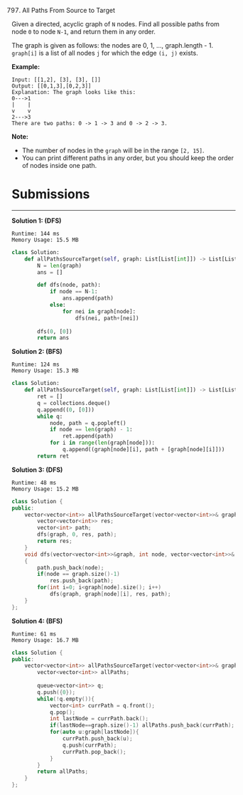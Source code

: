 797. All Paths From Source to Target

Given a directed, acyclic graph of `N` nodes.  Find all possible paths from node `0` to node `N-1`, and return them in any order.

The graph is given as follows:  the nodes are 0, 1, ..., graph.length - 1.  `graph[i]` is a list of all nodes `j` for which the edge `(i, j)` exists.

**Example:**
```
Input: [[1,2], [3], [3], []] 
Output: [[0,1,3],[0,2,3]] 
Explanation: The graph looks like this:
0--->1
|    |
v    v
2--->3
There are two paths: 0 -> 1 -> 3 and 0 -> 2 -> 3.
```

**Note:**

* The number of nodes in the `graph` will be in the range `[2, 15]`.
* You can print different paths in any order, but you should keep the order of nodes inside one path.

# Submissions
---
**Solution 1: (DFS)**
```
Runtime: 144 ms
Memory Usage: 15.5 MB
```
```python
class Solution:
    def allPathsSourceTarget(self, graph: List[List[int]]) -> List[List[int]]:
        N = len(graph)
        ans = []

        def dfs(node, path):
            if node == N-1:
                ans.append(path)
            else:
                for nei in graph[node]:
                    dfs(nei, path+[nei])
        
        dfs(0, [0])
        return ans
```

**Solution 2: (BFS)**
```
Runtime: 124 ms
Memory Usage: 15.3 MB
```
```python
class Solution:
    def allPathsSourceTarget(self, graph: List[List[int]]) -> List[List[int]]:
        ret = []
        q = collections.deque()
        q.append((0, [0]))
        while q:
            node, path = q.popleft()
            if node == len(graph) - 1:
                ret.append(path)
            for i in range(len(graph[node])):
                q.append((graph[node][i], path + [graph[node][i]]))
        return ret
```

**Solution 3: (DFS)**
```
Runtime: 48 ms
Memory Usage: 15.2 MB
```
```c++
class Solution {
public:
    vector<vector<int>> allPathsSourceTarget(vector<vector<int>>& graph) {
        vector<vector<int>> res;
        vector<int> path;
        dfs(graph, 0, res, path);
        return res;
    }
    void dfs(vector<vector<int>>&graph, int node, vector<vector<int>>& res, vector<int> path)
    {
        path.push_back(node);
        if(node == graph.size()-1)
            res.push_back(path);
        for(int i=0; i<graph[node].size(); i++)
            dfs(graph, graph[node][i], res, path);
    }  
};
```

**Solution 4: (BFS)**
```
Runtime: 61 ms
Memory Usage: 16.7 MB
```
```c++
class Solution {
public:
    vector<vector<int>> allPathsSourceTarget(vector<vector<int>>& graph) {
        vector<vector<int>> allPaths;
        
        queue<vector<int>> q;
        q.push({0});
        while(!q.empty()){
            vector<int> currPath = q.front();
            q.pop();
            int lastNode = currPath.back();
            if(lastNode==graph.size()-1) allPaths.push_back(currPath);
            for(auto u:graph[lastNode]){
                currPath.push_back(u);
                q.push(currPath);
                currPath.pop_back();
            }
        }
        return allPaths;
    }
};
```
